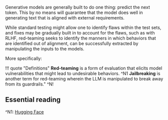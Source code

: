 Generative models are generally built to do one thing: predict the next token. This by no means will guarantee that the model does well in generating text that is aligned with external requirements.

While standard testing might allow one to identify flaws within the test sets, and fixes may be gradually built in to account for the flaws, such as with RLHF, red-teaming seeks to identify the manners in which behaviors that are identified out of alignment, can be successfully extracted by manipulating the inputs to the models. 

More specifically: 

!!! quote "Definitions"
    **Red-teaming** is a form of evaluation that elicits model vulnerabilities that might lead to undesirable behaviors. ^N1
    **Jailbreaking** is another term for red-teaming wherein the LLM is manipulated to break away from its guardrails." ^N!

## Essential reading
^N1: [Hugging Face](https://huggingface.co/blog/red-teaming)
